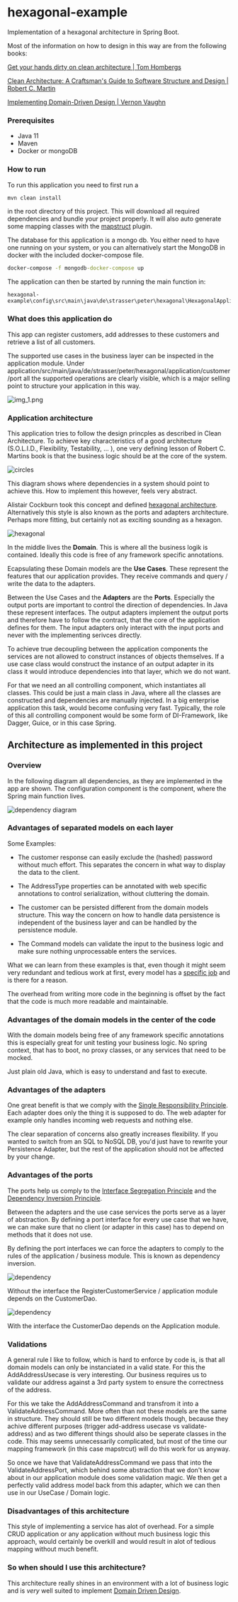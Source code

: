 # hexagonal-example

Implementation of a hexagonal architecture in Spring Boot.

Most of the information on how to design in this way are from the following books:

[Get your hands dirty on clean architecture | Tom Hombergs](https://www.amazon.com/-/de/dp/B07YFS3DNF/ref=sr_1_1?__mk_de_DE=%C3%85M%C3%85%C5%BD%C3%95%C3%91&crid=2O6UP5K38LQV0&dchild=1&keywords=get+your+hands+dirty+on+clean+architecture&qid=1618151902&sprefix=get+your+hands+di%2Caps%2C225&sr=8-1)

[Clean Architecture: A Craftsman's Guide to Software Structure and Design | Robert C. Martin](https://www.amazon.com/-/de/dp/0134494164/ref=sr_1_1?__mk_de_DE=%C3%85M%C3%85%C5%BD%C3%95%C3%91&crid=263B083Z6653Y&dchild=1&keywords=clean+architecture&qid=1618151952&sprefix=clean+archi%2Caps%2C243&sr=8-1)

[Implementing Domain-Driven Design | Vernon Vaughn](https://www.amazon.com/-/de/dp/B00BCLEBN8/ref=sr_1_1?__mk_de_DE=%C3%85M%C3%85%C5%BD%C3%95%C3%91&crid=E6QQJD59WB0U&dchild=1&keywords=implementing+domain-driven+design&qid=1618152014&sprefix=implementing+d%2Caps%2C237&sr=8-1)

### Prerequisites

* Java 11
* Maven
* Docker or mongoDB

### How to run

To run this application you need to first run a

```cmd
mvn clean install
```

in the root directory of this project. This will download all required dependencies and bundle your
project properly. It will also auto generate some mapping classes with
the [mapstruct](https://mapstruct.org/) plugin.

The database for this application is a mongo db. You either need to have one running on your system,
or you can alternatively start the MongoDB in docker with the included docker-compose file.

```cmd
docker-compose -f mongodb-docker-compose up
```

The application can then be started by running the main function in:

```
hexagonal-example\config\src\main\java\de\strasser\peter\hexagonal\HexagonalApplication.java
```

### What does this application do

This app can register customers, add addresses to these customers and retrieve a list of all
customers.

The supported use cases in the business layer can be inspected in the application module. Under
application/src/main/java/de/strasser/peter/hexagonal/application/customer/port all the supported
operations are clearly visible, which is a major selling point to structure your application in this
way.

![img_1.png](documentation/ports.png)

### Application architecture

This application tries to follow the design princples as described in Clean Architecture. To achieve
key characteristics of a good architecture (S.O.L.I.D., Flexibility, Testability, ... ), one very
defining lesson of Robert C. Martins book is that the business logic should be at the core of the
system.

![circles](documentation/circles.png)

This diagram shows where dependencies in a system should point to achieve this. How to implement
this however, feels very abstract.

Alistair Cockburn took this concept and
defined [hexagonal architecture](https://en.wikipedia.org/wiki/Hexagonal_architecture_(software)).
Alternatively this style is also known as the ports and adapters architecture. Perhaps more fitting,
but certainly not as exciting sounding as a hexagon.

![hexagonal](documentation/Hexagonal.png)

In the middle lives the **Domain**. This is where all the business logik is contained. Ideally this
code is free of any framework specific annotations.

Ecapsulating these Domain models are the **Use Cases**. These represent the features that our
application provides. They receive commands and query / write the data to the adapters.

Between the Use Cases and the **Adapters** are the **Ports**. Especially the output ports are
important to control the direction of dependencies. In Java these represent interfaces. The output
adapters implement the output ports and therefore have to follow the contract, that the core of the
application defines for them. The input adapters only interact with the input ports and never with
the implementing serivces directly.

To achieve true decoupling between the application components the services are not allowed to
construct instances of objects themselves. If a use case class would construct the instance of an
output adapter in its class it would introduce dependencies into that layer, which we do not want.

For that we need an all controlling component, which instantiates all classes. This could be just a
main class in Java, where all the classes are constructed and dependencies are manually injected. In
a big enterprise application this task, would become confusing very fast. Typically, the role of
this all controlling component would be some form of DI-Framework, like Dagger, Guice, or in this
case Spring.

## Architecture as implemented in this project

### Overview

In the following diagram all dependencies, as they are implemented in the app are shown. The
configuration component is the component, where the Spring main function lives.

![dependency diagram](documentation/dependencies.png)

### Advantages of separated models on each layer

Some Examples:

- The customer response can easily exclude the (hashed) password without much effort. This separates
  the concern in what way to display the data to the client.


- The AddressType properties can be annotated with web specific annotations to control
  serialization, without cluttering the domain.


- The customer can be persisted different from the domain models structure. This way the concern on
  how to handle data persistence is independent of the business layer and can be handled by the
  persistence module.


- The Command models can validate the input to the business logic and make sure nothing
  unprocessable enters the services.

What we can learn from these examples is that, even though it might seem very redundant and tedious
work at first, every model has
a [specific job](https://en.wikipedia.org/wiki/Single-responsibility_principle) and is there for a
reason.

The overhead from writing more code in the beginning is offset by the fact that the code is much
more readable and maintainable.

### Advantages of the domain models in the center of the code

With the domain models being free of any framework specific annotations this is especially great for
unit testing your business logic. No spring context, that has to boot, no proxy classes, or any
services that need to be mocked.

Just plain old Java, which is easy to understand and fast to execute.

### Advantages of the adapters

One great benefit is that we comply with
the [Single Responsibility Principle](https://en.wikipedia.org/wiki/SOLID). Each adapter does only
the thing it is supposed to do. The web adapter for example only handles incoming web requests and
nothing else.

The clear separation of concerns also greatly increases flexibility. If you wanted to switch from an
SQL to NoSQL DB, you'd just have to rewrite your Persistence Adapter, but the rest of the
application should not be affected by your change.

### Advantages of the ports

The ports help us comply to
the [Interface Segregation Principle](https://en.wikipedia.org/wiki/Interface_segregation_principle)
and
the [Dependency Inversion Principle](https://en.wikipedia.org/wiki/Dependency_inversion_principle).

Between the adapters and the use case services the ports serve as a layer of abstraction. By
defining a port interface for every use case that we have, we can make sure that no client (or
adapter in this case) has to depend on methods that it does not use.

By defining the port interfaces we can force the adapters to comply to the rules of the application
/ business module. This is known as dependency inversion.

![dependency](documentation/dependency.png)

Without the interface the RegisterCustomerService / application module depends on the CustomerDao.

![dependency](documentation/dependency_inversion.png)

With the interface the CustomerDao depends on the Application module.

### Validations

A general rule I like to follow, which is hard to enforce by code is, is that all domain models can only be instanciated in a valid state. For this the AddAddressUsecase is very interesting. Our business requires us to validate our address against a 3rd party system to ensure the correctness of the address.

For this we take the AddAddressCommand and transfrom it into a ValidateAddressCommand. More often than not these models are the same in structure. They should still be two different models though, because they achive different purposes (trigger add-address usecase vs validate-address) and as two different things should also be seperate classes in the code. This may seems unnecessarily complicated, but most of the time our mapping framework (in this case mapstrcut) will do this work for us anyway. 

So once we have that ValidateAddressCommand we pass that into the ValidateAddressPort, which behind some abstraction that we don't know about in our application module does some validation magic. We then get a perfectly valid address model back from this adapter, which we can then use in our UseCase / Domain logic.

### Disadvantages of this architecture

This style of implementing a service has alot of overhead. For a simple CRUD application or any
application without much business logic this approach, would certainly be overkill and would result
in alot of tedious mapping without much benefit.

### So when should I use this architecture?

This architecture really shines in an environment with a lot of business logic and is *very* well
suited to implement [Domain Driven Design](https://de.wikipedia.org/wiki/Domain-driven_Design).
